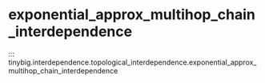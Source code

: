 # exponential_approx_multihop_chain_interdependence

::: tinybig.interdependence.topological_interdependence.exponential_approx_multihop_chain_interdependence